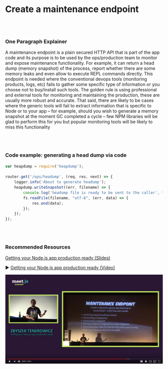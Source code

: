 # Create a maintenance endpoint

<br/><br/>


### One Paragraph Explainer

A maintenance endpoint is a plain secured HTTP API that is part of the app code and its purpose is to be used by the ops/production team to monitor and expose maintenance functionality. For example, it can return a head dump (memory snapshot) of the process, report whether there are some memory leaks and even allow to execute REPL commands directly. This endpoint is needed where the conventional devops tools (monitoring products, logs, etc) fails to gather some specific type of information or you choose not to buy/install such tools. The golden rule is using professional and external tools for monitoring and maintaining the production, these are usually more robust and accurate. That said, there are likely to be cases where the generic tools will fail to extract information that is specific to Node or to your app – for example, should you wish to generate a memory snapshot at the moment GC completed a cycle – few NPM libraries will be glad to perform this for you but popular monitoring tools will be likely to miss this functionality

<br/><br/>


### Code example: generating a head dump via code

```javascript
var heapdump = require('heapdump');
 
router.get('/ops/headump', (req, res, next) => {
    logger.info('About to generate headump');
    heapdump.writeSnapshot((err, filename) => {
        console.log('headump file is ready to be sent to the caller', filename);
        fs.readFile(filename, "utf-8", (err, data) => {
            res.end(data);
        });
    });
});
```

<br/><br/>

### Recommended Resources

[Getting your Node.js app production ready (Slides)](http://naugtur.pl/pres3/node2prod)

▶ [Getting your Node.js app production ready (Video)](https://www.youtube.com/watch?v=lUsNne-_VIk)

![Getting your Node.js app production ready](/assets/images/createmaintenanceendpoint1.png "Getting your Node.js app production ready")
